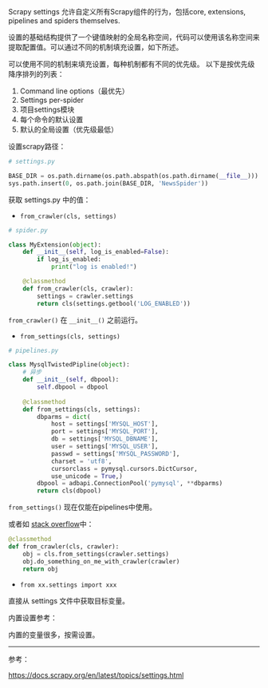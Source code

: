 Scrapy settings 允许自定义所有Scrapy组件的行为，包括core, extensions, pipelines and spiders themselves.

设置的基础结构提供了一个键值映射的全局名称空间，代码可以使用该名称空间来提取配置值。可以通过不同的机制填充设置，如下所述。

可以使用不同的机制来填充设置，每种机制都有不同的优先级。 以下是按优先级降序排列的列表：

1. Command line options（最优先）
2. Settings per-spider
3. 项目settings模块
4. 每个命令的默认设置
5.  默认的全局设置（优先级最低）

设置scrapy路径：

```python
# settings.py

BASE_DIR = os.path.dirname(os.path.abspath(os.path.dirname(__file__)))
sys.path.insert(0, os.path.join(BASE_DIR, 'NewsSpider'))
```

获取 settings.py 中的值：

* `from_crawler(cls, settings)`

```python
# spider.py

class MyExtension(object):
    def __init__(self, log_is_enabled=False):
        if log_is_enabled:
            print("log is enabled!")

    @classmethod
    def from_crawler(cls, crawler):
        settings = crawler.settings
        return cls(settings.getbool('LOG_ENABLED'))
```

`from_crawler()` 在 `__init__()` 之前运行。

* `from_settings(cls, settings)`

```python
# pipelines.py

class MysqlTwistedPipline(object):
    # 异步
    def __init__(self, dbpool):
        self.dbpool = dbpool
        
	@classmethod
    def from_settings(cls, settings):
        dbparms = dict(
            host = settings['MYSQL_HOST'],
            port = settings['MYSQL_PORT'],
            db = settings['MYSQL_DBNAME'],
            user = settings['MYSQL_USER'],
            passwd = settings['MYSQL_PASSWORD'],
            charset = 'utf8',
            cursorclass = pymysql.cursors.DictCursor,
            use_unicode = True,)
        dbpool = adbapi.ConnectionPool('pymysql', **dbparms)
        return cls(dbpool)
```

`from_settings()` 现在仅能在pipelines中使用。

或者如 [stack overflow](https://stackoverflow.com/questions/25063117/how-do-scrapy-from-settings-and-from-crawler-class-methods-work)中：

```python
@classmethod
def from_crawler(cls, crawler):
    obj = cls.from_settings(crawler.settings)
    obj.do_something_on_me_with_crawler(crawler)
    return obj
```

* `from xx.settings import xxx`

直接从 settings 文件中获取目标变量。

内置设置参考：

内置的变量很多，按需设置。

***

参考：

https://docs.scrapy.org/en/latest/topics/settings.html